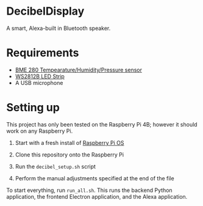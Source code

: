 # DecibelDisplay

A smart, Alexa-built in Bluetooth speaker.

# Requirements

- [BME 280 Tempearature/Humidity/Pressure sensor](https://www.amazon.com/Compatible-Temperature-Humidity-Atmospheric-Barometric/dp/B08HT1X1S1)
- [WS2812B LED Strip](https://www.amazon.com/BTF-LIGHTING-Individual-Addressable-300Pixels-Waterproof/dp/B088B9QWHT)
- A USB microphone

# Setting up

This project has only been tested on the Raspberry Pi 4B; however it should work on any Raspberry Pi.

1. Start with a fresh install of [Raspberry Pi OS](https://www.raspberrypi.org/software/)

2. Clone this repository onto the Raspberry Pi

3. Run the `decibel_setup.sh` script

4. Perform the manual adjustments specified at the end of the file

To start everything, run `run_all.sh`. This runs the backend Python application, the frontend Electron application, and the Alexa application.
